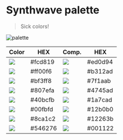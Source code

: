 # Synthwave palette
> Sick colors!

![palette](https://github.com/vikpe/synthwave/blob/main/palette.png?raw=true)

Color | HEX | Comp. | HEX
--- | --- | --- | ---
![](https://via.placeholder.com/35/fcd819/?text=+) | #fcd819 | ![](https://via.placeholder.com/35/ed0d94/?text=+) | #ed0d94
![](https://via.placeholder.com/35/ff00f6/?text=+) | #ff00f6 | ![](https://via.placeholder.com/35/b312ad/?text=+) | #b312ad
![](https://via.placeholder.com/35/bf3ff8/?text=+) | #bf3ff8 | ![](https://via.placeholder.com/35/7f1aab/?text=+) | #7f1aab
![](https://via.placeholder.com/35/807efa/?text=+) | #807efa | ![](https://via.placeholder.com/35/4745ad/?text=+) | #4745ad
![](https://via.placeholder.com/35/40bcfb/?text=+) | #40bcfb | ![](https://via.placeholder.com/35/1a7cad/?text=+) | #1a7cad
![](https://via.placeholder.com/35/00fbfd/?text=+) | #00fbfd | ![](https://via.placeholder.com/35/12b0b0/?text=+) | #12b0b0
![](https://via.placeholder.com/35/8ca1c2/?text=+) | #8ca1c2 | ![](https://via.placeholder.com/35/12263b/?text=+) | #12263b
![](https://via.placeholder.com/35/546276/?text=+) | #546276 | ![](https://via.placeholder.com/35/001122/?text=+) | #001122
